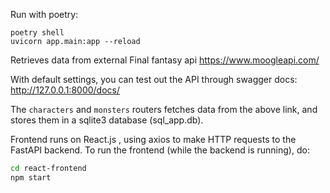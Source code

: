 Run with poetry:

```
poetry shell
uvicorn app.main:app --reload
```

Retrieves data from external Final fantasy api
https://www.moogleapi.com/

With default settings, you can test out the API through swagger docs:
http://127.0.0.1:8000/docs/

The `characters` and `monsters` routers fetches data from the above link,
and stores them in a sqlite3 database (sql_app.db).


Frontend runs on React.js , using axios to make HTTP requests to the FastAPI backend.
To run the frontend (while the backend is running), do:
```bash
cd react-frontend
npm start
```